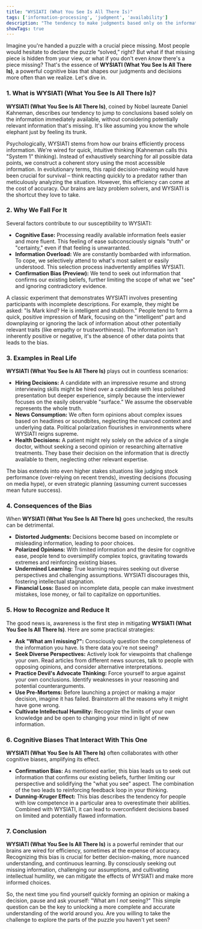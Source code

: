 ```yaml
---
title: "WYSIATI (What You See Is All There Is)"
tags: ['information-processing', 'judgment', 'availability']
description: "The tendency to make judgments based only on the information that is directly available, without considering what information might be missing."
showTags: true
---
```



Imagine you're handed a puzzle with a crucial piece missing. Most people would hesitate to declare the puzzle “solved,” right? But what if that missing piece is hidden from your view, or what if you don't even *know* there's a piece missing? That's the essence of **WYSIATI (What You See Is All There Is)**, a powerful cognitive bias that shapes our judgments and decisions more often than we realize. Let's dive in.

### 1. What is WYSIATI (What You See Is All There Is)?

**WYSIATI (What You See Is All There Is)**, coined by Nobel laureate Daniel Kahneman, describes our tendency to jump to conclusions based solely on the information immediately available, without considering potentially relevant information that's missing. It's like assuming you know the whole elephant just by feeling its trunk.

Psychologically, WYSIATI stems from how our brains efficiently process information. We're wired for quick, intuitive thinking (Kahneman calls this "System 1" thinking). Instead of exhaustively searching for all possible data points, we construct a coherent story using the most accessible information. In evolutionary terms, this rapid decision-making would have been crucial for survival – think reacting quickly to a predator rather than meticulously analyzing the situation. However, this efficiency can come at the cost of accuracy. Our brains are lazy problem solvers, and WYSIATI is the shortcut they love to take.

### 2. Why We Fall For It

Several factors contribute to our susceptibility to WYSIATI:

*   **Cognitive Ease:** Processing readily available information feels easier and more fluent. This feeling of ease subconsciously signals "truth" or "certainty," even if that feeling is unwarranted.
*   **Information Overload:** We are constantly bombarded with information. To cope, we selectively attend to what's most salient or easily understood. This selection process inadvertently amplifies WYSIATI.
*   **Confirmation Bias (Preview):** We tend to seek out information that confirms our existing beliefs, further limiting the scope of what we "see" and ignoring contradictory evidence.

A classic experiment that demonstrates WYSIATI involves presenting participants with incomplete descriptions. For example, they might be asked: "Is Mark kind? He is intelligent and stubborn." People tend to form a quick, positive impression of Mark, focusing on the "intelligent" part and downplaying or ignoring the lack of information about other potentially relevant traits (like empathy or trustworthiness). The information isn't inherently positive or negative, it's the absence of other data points that leads to the bias.

### 3. Examples in Real Life

**WYSIATI (What You See Is All There Is)** plays out in countless scenarios:

*   **Hiring Decisions:** A candidate with an impressive resume and strong interviewing skills might be hired over a candidate with less polished presentation but deeper experience, simply because the interviewer focuses on the easily observable "surface." We assume the observable represents the whole truth.
*   **News Consumption:** We often form opinions about complex issues based on headlines or soundbites, neglecting the nuanced context and underlying data. Political polarization flourishes in environments where WYSIATI reigns supreme.
*   **Health Decisions:** A patient might rely solely on the advice of a single doctor, without seeking a second opinion or researching alternative treatments. They base their decision on the information that is directly available to them, neglecting other relevant expertise.

The bias extends into even higher stakes situations like judging stock performance (over-relying on recent trends), investing decisions (focusing on media hype), or even strategic planning (assuming current successes mean future success).

### 4. Consequences of the Bias

When **WYSIATI (What You See Is All There Is)** goes unchecked, the results can be detrimental.

*   **Distorted Judgments:** Decisions become based on incomplete or misleading information, leading to poor choices.
*   **Polarized Opinions:** With limited information and the desire for cognitive ease, people tend to oversimplify complex topics, gravitating towards extremes and reinforcing existing biases.
*   **Undermined Learning:** True learning requires seeking out diverse perspectives and challenging assumptions. WYSIATI discourages this, fostering intellectual stagnation.
*   **Financial Loss:** Based on incomplete data, people can make investment mistakes, lose money, or fail to capitalize on opportunities.

### 5. How to Recognize and Reduce It

The good news is, awareness is the first step in mitigating **WYSIATI (What You See Is All There Is)**. Here are some practical strategies:

*   **Ask "What am I missing?":** Consciously question the completeness of the information you have. Is there data you're not seeing?
*   **Seek Diverse Perspectives:** Actively look for viewpoints that challenge your own. Read articles from different news sources, talk to people with opposing opinions, and consider alternative interpretations.
*   **Practice Devil's Advocate Thinking:** Force yourself to argue against your own conclusions. Identify weaknesses in your reasoning and potential counterarguments.
*   **Use Pre-Mortems:** Before launching a project or making a major decision, imagine it has failed. Brainstorm all the reasons why it might have gone wrong.
*   **Cultivate Intellectual Humility:** Recognize the limits of your own knowledge and be open to changing your mind in light of new information.

### 6. Cognitive Biases That Interact With This One

**WYSIATI (What You See Is All There Is)** often collaborates with other cognitive biases, amplifying its effect.

*   **Confirmation Bias:** As mentioned earlier, this bias leads us to seek out information that confirms our existing beliefs, further limiting our perspective and solidifying the "what you see" aspect. The combination of the two leads to reinforcing feedback loop in your thinking.
*   **Dunning-Kruger Effect:** This bias describes the tendency for people with low competence in a particular area to overestimate their abilities. Combined with WYSIATI, it can lead to overconfident decisions based on limited and potentially flawed information.

### 7. Conclusion

**WYSIATI (What You See Is All There Is)** is a powerful reminder that our brains are wired for efficiency, sometimes at the expense of accuracy. Recognizing this bias is crucial for better decision-making, more nuanced understanding, and continuous learning. By consciously seeking out missing information, challenging our assumptions, and cultivating intellectual humility, we can mitigate the effects of WYSIATI and make more informed choices.

So, the next time you find yourself quickly forming an opinion or making a decision, pause and ask yourself: "What am I *not* seeing?" This simple question can be the key to unlocking a more complete and accurate understanding of the world around you. Are you willing to take the challenge to explore the parts of the puzzle you haven't yet seen?


